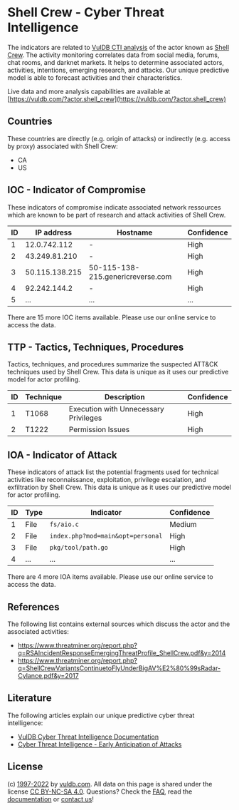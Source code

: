 # Shell Crew - Cyber Threat Intelligence

The indicators are related to [VulDB CTI analysis](https://vuldb.com/?kb.cti) of the actor known as [Shell Crew](https://vuldb.com/?actor.shell_crew). The activity monitoring correlates data from social media, forums, chat rooms, and darknet markets. It helps to determine associated actors, activities, intentions, emerging research, and attacks. Our unique predictive model is able to forecast activities and their characteristics.

Live data and more analysis capabilities are available at [https://vuldb.com/?actor.shell_crew](https://vuldb.com/?actor.shell_crew)

## Countries

These countries are directly (e.g. origin of attacks) or indirectly (e.g. access by proxy) associated with Shell Crew:

* CA
* US

## IOC - Indicator of Compromise

These indicators of compromise indicate associated network ressources which are known to be part of research and attack activities of Shell Crew.

ID | IP address | Hostname | Confidence
-- | ---------- | -------- | ----------
1 | 12.0.742.112 | - | High
2 | 43.249.81.210 | - | High
3 | 50.115.138.215 | 50-115-138-215.genericreverse.com | High
4 | 92.242.144.2 | - | High
5 | ... | ... | ...

There are 15 more IOC items available. Please use our online service to access the data.

## TTP - Tactics, Techniques, Procedures

Tactics, techniques, and procedures summarize the suspected ATT&CK techniques used by Shell Crew. This data is unique as it uses our predictive model for actor profiling.

ID | Technique | Description | Confidence
-- | --------- | ----------- | ----------
1 | T1068 | Execution with Unnecessary Privileges | High
2 | T1222 | Permission Issues | High

## IOA - Indicator of Attack

These indicators of attack list the potential fragments used for technical activities like reconnaissance, exploitation, privilege escalation, and exfiltration by Shell Crew. This data is unique as it uses our predictive model for actor profiling.

ID | Type | Indicator | Confidence
-- | ---- | --------- | ----------
1 | File | `fs/aio.c` | Medium
2 | File | `index.php?mod=main&opt=personal` | High
3 | File | `pkg/tool/path.go` | High
4 | ... | ... | ...

There are 4 more IOA items available. Please use our online service to access the data.

## References

The following list contains external sources which discuss the actor and the associated activities:

* https://www.threatminer.org/report.php?q=RSAIncidentResponseEmergingThreatProfile_ShellCrew.pdf&y=2014
* https://www.threatminer.org/report.php?q=ShellCrewVariantsContinuetoFlyUnderBigAV%E2%80%99sRadar-Cylance.pdf&y=2017

## Literature

The following articles explain our unique predictive cyber threat intelligence:

* [VulDB Cyber Threat Intelligence Documentation](https://vuldb.com/?kb.cti)
* [Cyber Threat Intelligence - Early Anticipation of Attacks](https://www.scip.ch/en/?labs.20201022)

## License

(c) [1997-2022](https://vuldb.com/?kb.changelog) by [vuldb.com](https://vuldb.com/?kb.about). All data on this page is shared under the license [CC BY-NC-SA 4.0](https://creativecommons.org/licenses/by-nc-sa/4.0/). Questions? Check the [FAQ](https://vuldb.com/?kb.faq), read the [documentation](https://vuldb.com/?kb) or [contact us](https://vuldb.com/?contact)!
